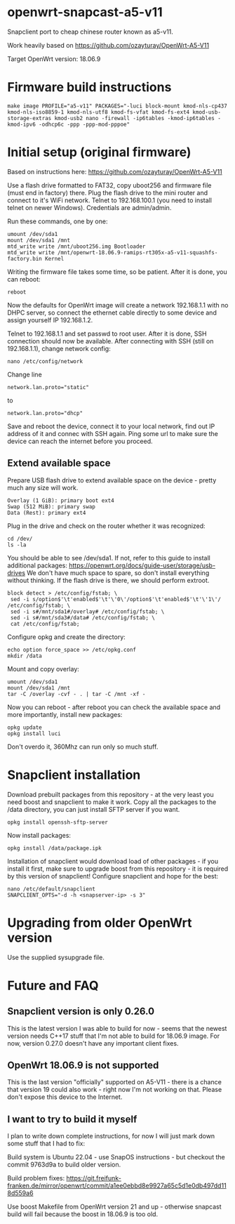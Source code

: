 # openwrt-snapcast-a5-v11
Snapclient port to cheap chinese router known as a5-v11.

Work heavily based on https://github.com/ozayturay/OpenWrt-A5-V11

Target OpenWrt version: 18.06.9


# Firmware build instructions
    make image PROFILE="a5-v11" PACKAGES="-luci block-mount kmod-nls-cp437 kmod-nls-iso8859-1 kmod-nls-utf8 kmod-fs-vfat kmod-fs-ext4 kmod-usb-storage-extras kmod-usb2 nano -firewall -ip6tables -kmod-ip6tables -kmod-ipv6 -odhcp6c -ppp -ppp-mod-pppoe"

# Initial setup (original firmware)
Based on instructions here: https://github.com/ozayturay/OpenWrt-A5-V11

Use a flash drive formatted to FAT32, copy uboot256 and firmware file (must end in factory) there. Plug the flash drive to the mini router and connect to it's WiFi network. Telnet to 192.168.100.1 (you need to install telnet on newer Windows).
Credentials are admin/admin.

Run these commands, one by one:

    umount /dev/sda1
    mount /dev/sda1 /mnt
    mtd_write write /mnt/uboot256.img Bootloader
    mtd_write write /mnt/openwrt-18.06.9-ramips-rt305x-a5-v11-squashfs-factory.bin Kernel

Writing the firmware file takes some time, so be patient. After it is done, you can reboot:

    reboot

Now the defaults for OpenWrt image will create a network 192.168.1.1 with no DHPC server, so connect the ethernet cable directly to some device and assign yourself IP 192.168.1.2.

Telnet to 192.168.1.1 and set passwd to root user. After it is done, SSH connection should now be available. After connecting with SSH (still on 192.168.1.1), change network config:

    nano /etc/config/network

Change line

    network.lan.proto="static"

to

    network.lan.proto="dhcp"

Save and reboot the device, connect it to your local network, find out IP address of it and connec with SSH again. Ping some url to make sure the device can reach the internet before you proceed.

## Extend available space

Prepare USB flash drive to extend available space on the device - pretty much any size will work.

    Overlay (1 GiB): primary boot ext4
    Swap (512 MiB): primary swap
    Data (Rest): primary ext4

Plug in the drive and check on the router whether it was recognized:

    cd /dev/
    ls -la

You should be able to see /dev/sda1. If not, refer to this guide to install additional packages: https://openwrt.org/docs/guide-user/storage/usb-drives We don't have much space to spare, so don't install everything without thinking.
If the flash drive is there, we should perform extroot.

    block detect > /etc/config/fstab; \
     sed -i s/option$'\t'enabled$'\t'\'0\'/option$'\t'enabled$'\t'\'1\'/ /etc/config/fstab; \
     sed -i s#/mnt/sda1#/overlay# /etc/config/fstab; \
     sed -i s#/mnt/sda3#/data# /etc/config/fstab; \
     cat /etc/config/fstab;

Configure opkg and create the directory:

    echo option force_space >> /etc/opkg.conf
    mkdir /data

Mount and copy overlay:

    umount /dev/sda1
    mount /dev/sda1 /mnt
    tar -C /overlay -cvf - . | tar -C /mnt -xf -

Now you can reboot - after reboot you can check the available space and more importantly, install new packages:

    opkg update
    opkg install luci

Don't overdo it, 360Mhz can run only so much stuff.

# Snapclient installation

Download prebuilt packages from this repository - at the very least you need boost and snapclient to make it work. Copy all the packages to the /data directory, you can just install SFTP server if you want.

    opkg install openssh-sftp-server

Now install packages:

    opkg install /data/package.ipk

Installation of snapclient would download load of other packages - if you install it first, make sure to upgrade boost from this repository - it is required by this version of snapclient!
Configure snapclient and hope for the best:
      
    nano /etc/default/snapclient
    SNAPCLIENT_OPTS="-d -h <snapserver-ip> -s 3"

# Upgrading from older OpenWrt version
Use the supplied sysupgrade file.

# Future and FAQ

## Snapclient version is only 0.26.0
This is the latest version I was able to build for now - seems that the newest version needs C++17 stuff that I'm not able to build for 18.06.9 image. For now, version 0.27.0 doesn't have any important client fixes.

## OpenWrt 18.06.9 is not supported
This is the last version "officially" supported on A5-V11 - there is a chance that version 19 could also work - right now I'm not working on that. Please don't expose this device to the Internet.

## I want to try to build it myself
I plan to write down complete instructions, for now I will just mark down some stuff that I had to fix:

Build system is Ubuntu 22.04 - use SnapOS instructions - but checkout the commit 9763d9a to build older version.

Build problem fixes: https://git.freifunk-franken.de/mirror/openwrt/commit/a1ee0ebbd8e9927a65c5d1e0db497dd118d559a6

Use boost Makefile from OpenWrt version 21 and up - otherwise snapcast build will fail because the boost in 18.06.9 is too old. 
